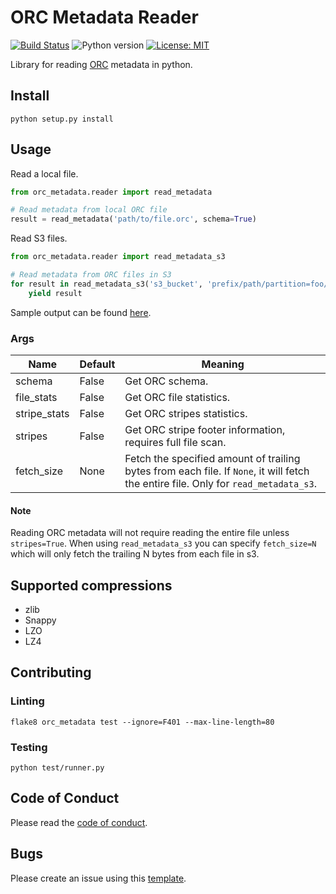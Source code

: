 ORC Metadata Reader
=====

[![Build Status](https://travis-ci.org/shutterstock/orc-metadata-reader.svg?branch=master)](https://travis-ci.org/shutterstock/orc-metadata-reader)
![Python version](https://img.shields.io/badge/python-2.7-blue.svg)
[![License: MIT](https://img.shields.io/badge/License-MIT-green.svg)](https://opensource.org/licenses/MIT)

Library for reading [ORC](https://orc.apache.org/) metadata in python.



## Install 
```
python setup.py install
```


## Usage

Read a local file.
```python
from orc_metadata.reader import read_metadata

# Read metadata from local ORC file
result = read_metadata('path/to/file.orc', schema=True)
```

Read S3 files.
```python
from orc_metadata.reader import read_metadata_s3

# Read metadata from ORC files in S3
for result in read_metadata_s3('s3_bucket', 'prefix/path/partition=foo/', fetch_size=8000):
    yield result
```
Sample output can be found [here](test/expected_output_json).


### Args

| Name | Default | Meaning |
|--------------|---------|-------------------------------------------------------------------------------------------------------------------------------------|
| schema | False | Get ORC schema. |
| file_stats | False | Get ORC file statistics. |
| stripe_stats | False | Get ORC stripes statistics. |
| stripes | False | Get ORC stripe footer information, requires full file scan. |
| fetch_size | None | Fetch the specified amount of trailing bytes from each file. If `None`, it will fetch the entire file. Only for `read_metadata_s3`. |


#### Note
Reading ORC metadata will not require reading the entire file unless `stripes=True`. When using `read_metadata_s3` you can specify `fetch_size=N` which will only fetch the trailing N bytes from each file in s3.


## Supported compressions
- zlib
- Snappy
- LZO
- LZ4


## Contributing

### Linting
```
flake8 orc_metadata test --ignore=F401 --max-line-length=80
```

### Testing
```
python test/runner.py
```

## Code of Conduct
Please read the [code of conduct](CODE_OF_CONDUCT.md).

## Bugs
Please create an issue using this [template](ISSUE_TEMPLATE.md).

